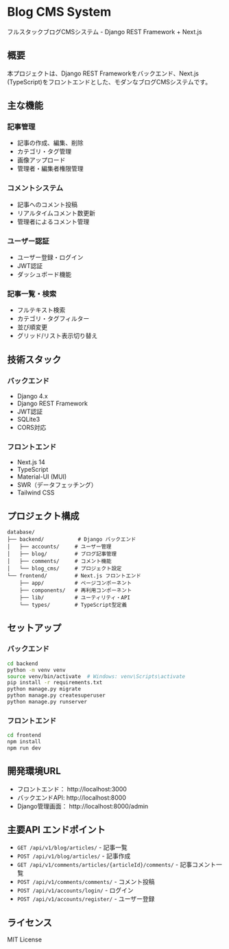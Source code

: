 # Blog CMS System

フルスタックブログCMSシステム - Django REST Framework + Next.js

## 概要

本プロジェクトは、Django REST Frameworkをバックエンド、Next.js (TypeScript)をフロントエンドとした、モダンなブログCMSシステムです。

## 主な機能

### 記事管理
- 記事の作成、編集、削除
- カテゴリ・タグ管理
- 画像アップロード
- 管理者・編集者権限管理

### コメントシステム
- 記事へのコメント投稿
- リアルタイムコメント数更新
- 管理者によるコメント管理

### ユーザー認証
- ユーザー登録・ログイン
- JWT認証
- ダッシュボード機能

### 記事一覧・検索
- フルテキスト検索
- カテゴリ・タグフィルター
- 並び順変更
- グリッド/リスト表示切り替え

## 技術スタック

### バックエンド
- Django 4.x
- Django REST Framework
- JWT認証
- SQLite3
- CORS対応

### フロントエンド
- Next.js 14
- TypeScript
- Material-UI (MUI)
- SWR（データフェッチング）
- Tailwind CSS

## プロジェクト構成

```
database/
├── backend/           # Django バックエンド
│   ├── accounts/     # ユーザー管理
│   ├── blog/         # ブログ記事管理
│   ├── comments/     # コメント機能
│   └── blog_cms/     # プロジェクト設定
└── frontend/         # Next.js フロントエンド
    ├── app/          # ページコンポーネント
    ├── components/   # 再利用コンポーネント
    ├── lib/          # ユーティリティ・API
    └── types/        # TypeScript型定義
```

## セットアップ

### バックエンド

```bash
cd backend
python -m venv venv
source venv/bin/activate  # Windows: venv\Scripts\activate
pip install -r requirements.txt
python manage.py migrate
python manage.py createsuperuser
python manage.py runserver
```

### フロントエンド

```bash
cd frontend
npm install
npm run dev
```

## 開発環境URL

- フロントエンド： http://localhost:3000
- バックエンドAPI: http://localhost:8000
- Django管理画面： http://localhost:8000/admin

## 主要API エンドポイント

- `GET /api/v1/blog/articles/` - 記事一覧
- `POST /api/v1/blog/articles/` - 記事作成
- `GET /api/v1/comments/articles/{articleId}/comments/` - 記事コメント一覧
- `POST /api/v1/comments/comments/` - コメント投稿
- `POST /api/v1/accounts/login/` - ログイン
- `POST /api/v1/accounts/register/` - ユーザー登録

## ライセンス

MIT License 